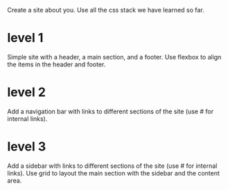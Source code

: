 Create a site about you. Use all the css stack we have learned so far.

# level 1
Simple site with a header, a main section, and a footer. Use flexbox to align the items in the header and footer.
# level 2
Add a navigation bar with links to different sections of the site (use # for internal links).

# level 3
Add a sidebar with links to different sections of the site (use # for internal links). Use grid to layout the main section with the sidebar and the content area.